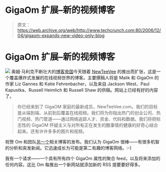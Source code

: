 # GigaOm 扩展–新的视频博客

> 原文：<https://web.archive.org/web/http://www.techcrunch.com:80/2006/12/04/gigaom-expands-new-video-only-blog>

# GigaOm 扩展–新的视频博客

[![](img/5c938d9226d35a216cb4430719398990.png)](https://web.archive.org/web/20220818173010/http://www.newteevee.com/) 奥姆·马利克不断壮大的[博客帝国](https://web.archive.org/web/20220818173010/http://www.gigaom.com/)今天随着 [NewTeeVee](https://web.archive.org/web/20220818173010/http://newteevee.com/2006/12/04/welcome-to-newteevee/) 的推出而扩张，这是一个覆盖爆炸式发展的在线视频世界的博客。主要撰稿人将是 Malik 和 GigaOm 的作家 Liz Gannes 和 Katie Fehrenbacher，以及来自 Jackson West、Paul Kapustka、Russell Heimlich 和 Russell Shaw 的供稿。网站上已经有好的内容了。

> 你已经来到了 GigaOM 家庭的最新成员，NewTeeVee.com。我们的目标是从端到端、从前到后覆盖在线视频。我们将为你指出热门的创业公司、热门视频、热门管道——通过网络追踪人才、资金、代码和数据。我们将把标志性的 GigaOM 怀疑主义与对所有正在发生的酷事情的健康的好奇心结合起来。还有许许多多的图片和视频。

祝贺 Om 和团队[另一个](https://web.archive.org/web/20220818173010/http://webworkerdaily.com/)相关博客的发布。我们认为 GigaOm 很棒——有很多机智的分析和突发新闻。它迅速成长为可能是第二有趣的博客网络。:-)

我有一个请求——一个具有所有四个 GigaOm 属性的聚合 feed，以及将来添加的任何内容。这比 Om 每推出一个新网站就添加新的 RSS 提要要好得多。